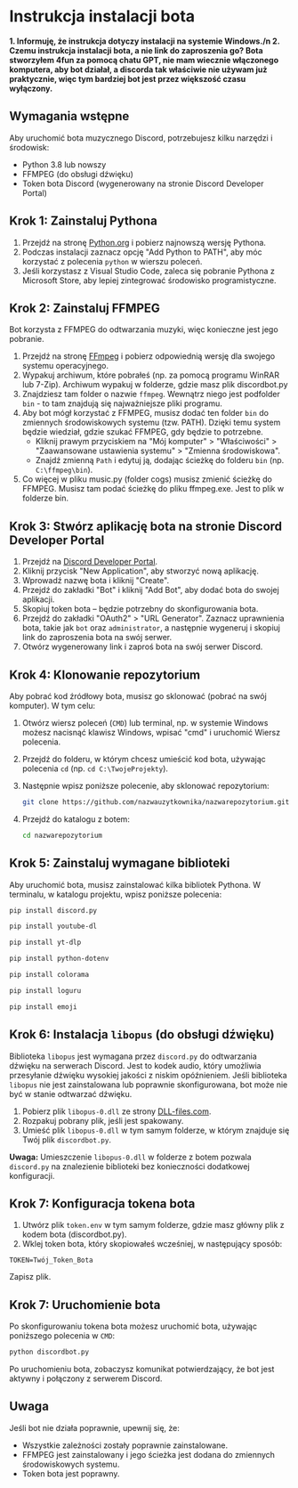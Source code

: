 # Instrukcja instalacji bota

**1. Informuję, że instrukcja dotyczy instalacji na systemie Windows./n
2. Czemu instrukcja instalacji bota, a nie link do zaproszenia go? Bota stworzyłem 4fun za pomocą chatu GPT, nie mam wiecznie włączonego komputera, aby bot działał, a discorda tak właściwie nie używam już praktycznie, więc tym bardziej bot jest przez większość czasu wyłączony.**

## Wymagania wstępne
Aby uruchomić bota muzycznego Discord, potrzebujesz kilku narzędzi i środowisk:

- Python 3.8 lub nowszy
- FFMPEG (do obsługi dźwięku)
- Token bota Discord (wygenerowany na stronie Discord Developer Portal)

## Krok 1: Zainstaluj Pythona

1. Przejdź na stronę [Python.org](https://www.python.org/downloads/) i pobierz najnowszą wersję Pythona.
2. Podczas instalacji zaznacz opcję "Add Python to PATH", aby móc korzystać z polecenia `python` w wierszu poleceń.
3. Jeśli korzystasz z Visual Studio Code, zaleca się pobranie Pythona z Microsoft Store, aby lepiej zintegrować środowisko programistyczne.

## Krok 2: Zainstaluj FFMPEG

Bot korzysta z FFMPEG do odtwarzania muzyki, więc konieczne jest jego pobranie.

1. Przejdź na stronę [FFmpeg](https://ffmpeg.org/download.html) i pobierz odpowiednią wersję dla swojego systemu operacyjnego.
2. Wypakuj archiwum, które pobrałeś (np. za pomocą programu WinRAR lub 7-Zip). Archiwum wypakuj w folderze, gdzie masz plik discordbot.py
3. Znajdziesz tam folder o nazwie `ffmpeg`. Wewnątrz niego jest podfolder `bin` - to tam znajdują się najważniejsze pliki programu.
4. Aby bot mógł korzystać z FFMPEG, musisz dodać ten folder `bin` do zmiennych środowiskowych systemu (tzw. PATH). Dzięki temu system będzie wiedział, gdzie szukać FFMPEG, gdy będzie to potrzebne.
   - Kliknij prawym przyciskiem na "Mój komputer" > "Właściwości" > "Zaawansowane ustawienia systemu" > "Zmienna środowiskowa".
   - Znajdź zmienną `Path` i edytuj ją, dodając ścieżkę do folderu `bin` (np. `C:\ffmpeg\bin`).
5. Co więcej w pliku music.py (folder cogs) musisz zmienić ścieżkę do FFMPEG. Musisz tam podać ścieżkę do pliku ffmpeg.exe. Jest to plik w folderze bin.

## Krok 3: Stwórz aplikację bota na stronie Discord Developer Portal

1. Przejdź na [Discord Developer Portal](https://discord.com/developers/applications).
2. Kliknij przycisk "New Application", aby stworzyć nową aplikację.
3. Wprowadź nazwę bota i kliknij "Create".
4. Przejdź do zakładki "Bot" i kliknij "Add Bot", aby dodać bota do swojej aplikacji.
5. Skopiuj token bota – będzie potrzebny do skonfigurowania bota.
6. Przejdź do zakładki "OAuth2" > "URL Generator". Zaznacz uprawnienia bota, takie jak `bot` oraz `administrator`, a następnie wygeneruj i skopiuj link do zaproszenia bota na swój serwer.
7. Otwórz wygenerowany link i zaproś bota na swój serwer Discord.

## Krok 4: Klonowanie repozytorium

Aby pobrać kod źródłowy bota, musisz go sklonować (pobrać na swój komputer). W tym celu:

1. Otwórz wiersz poleceń (`CMD`) lub terminal, np. w systemie Windows możesz nacisnąć klawisz Windows, wpisać "cmd" i uruchomić Wiersz polecenia.
2. Przejdź do folderu, w którym chcesz umieścić kod bota, używając polecenia `cd` (np. `cd C:\TwojeProjekty`).
3. Następnie wpisz poniższe polecenie, aby sklonować repozytorium:

   ```bash
   git clone https://github.com/nazwauzytkownika/nazwarepozytorium.git
   ```

4. Przejdź do katalogu z botem:

   ```bash
   cd nazwarepozytorium
   ```

## Krok 5: Zainstaluj wymagane biblioteki

Aby uruchomić bota, musisz zainstalować kilka bibliotek Pythona. W terminalu, w katalogu projektu, wpisz poniższe polecenia:

   ```bash
   pip install discord.py
   ```
   ```bash
   pip install youtube-dl
   ```
   ```bash
   pip install yt-dlp
   ```
   ```bash
   pip install python-dotenv
   ```
   ```bash
   pip install colorama
   ```
   ```bash
   pip install loguru
   ```
   ```bash
   pip install emoji
   ```

## Krok 6: Instalacja `libopus` (do obsługi dźwięku)

Biblioteka `libopus` jest wymagana przez `discord.py` do odtwarzania dźwięku na serwerach Discord. Jest to kodek audio, który umożliwia przesyłanie dźwięku wysokiej jakości z niskim opóźnieniem. Jeśli biblioteka `libopus` nie jest zainstalowana lub poprawnie skonfigurowana, bot może nie być w stanie odtwarzać dźwięku.

1. Pobierz plik `libopus-0.dll` ze strony [DLL-files.com](https://www.dll-files.com/libopus-0.dll.html).
2. Rozpakuj pobrany plik, jeśli jest spakowany.
3. Umieść plik `libopus-0.dll` w tym samym folderze, w którym znajduje się Twój plik `discordbot.py`.

**Uwaga:** Umieszczenie `libopus-0.dll` w folderze z botem pozwala `discord.py` na znalezienie biblioteki bez konieczności dodatkowej konfiguracji.

## Krok 7: Konfiguracja tokena bota

1. Utwórz plik `token.env` w tym samym folderze, gdzie masz główny plik z kodem bota (discordbot.py).
2. Wklej token bota, który skopiowałeś wcześniej, w następujący sposób:

```
TOKEN=Twój_Token_Bota
```

Zapisz plik.

## Krok 7: Uruchomienie bota

Po skonfigurowaniu tokena bota możesz uruchomić bota, używając poniższego polecenia w `CMD`:

```bash
python discordbot.py
```

Po uruchomieniu bota, zobaczysz komunikat potwierdzający, że bot jest aktywny i połączony z serwerem Discord.

## Uwaga

Jeśli bot nie działa poprawnie, upewnij się, że:
- Wszystkie zależności zostały poprawnie zainstalowane.
- FFMPEG jest zainstalowany i jego ścieżka jest dodana do zmiennych środowiskowych systemu.
- Token bota jest poprawny.

